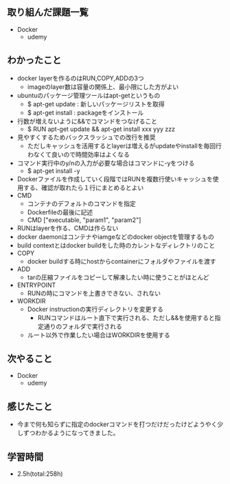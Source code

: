 ## 取り組んだ課題一覧
- Docker
    - udemy

## わかったこと
- docker layerを作るのはRUN,COPY,ADDの3つ
    - imageのlayer数は容量の関係上、最小限にした方がよい
- ubuntuのパッケージ管理ツールはapt-getというもの
    - $ apt-get update : 新しいパッケージリストを取得
    - $ apt-get install : packageをインストール
- 行数が増えないように&&でコマンドをつなげること
    - $ RUN apt-get update && apt-get install xxx yyy zzz
- 見やすくするためバックスラッシュでの改行を推奨
    - ただしキャッシュを活用するとlayerは増えるがupdateやinstallを毎回行わなくて良いので時間効率はよくなる
- コマンド実行中のy/nの入力が必要な場合はコマンドに-yをつける
    - $ apt-get install -y
- Dockerファイルを作成していく段階ではRUNを複数行使いキャッシュを使用する、確認が取れたら１行にまとめるとよい
- CMD
    - コンテナのデフォルトのコマンドを指定
    - Dockerfileの最後に記述
    - CMD ["executable, "param1", "param2"]
- RUNはlayerを作る、CMDは作らない
- docker daemonはコンテナやiamgeなどのdocker objectを管理するもの
- build contextとはdocker buildをした時のカレントなディレクトリのこと
- COPY
    - docker buildする時にhostからcontainerにフォルダやファイルを渡す
- ADD
    - tarの圧縮ファイルをコピーして解凍したい時に使うことがほとんど
- ENTRYPOINT
    - RUNの時にコマンドを上書きできない、されない
- WORKDIR
    - Docker instructionの実行ディレクトリを変更する
        - RUNコマンドはルート直下で実行される、ただし&&を使用すると指定通りのフォルダで実行される
    - ルート以外で作業したい場合はWORKDIRを使用する

## 次やること
- Docker
    - udemy

## 感じたこと
- 今まで何も知らずに指定のdockerコマンドを打つだけだったけどようやく少しずつわかるようになってきました。

## 学習時間
- 2.5h(total:258h)
